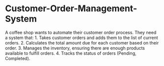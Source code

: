 # Customer-Order-Management-System

A coffee shop wants to automate their customer order process. They need a system that: 1. Takes customer orders and adds them to the list of current orders. 2. Calculates the total amount due for each customer based on their order. 3. Manages the inventory, ensuring there are enough products available to fulfill orders. 4. Tracks the status of orders (Pending, Completed).
